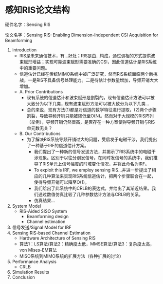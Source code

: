 # 感知RIS论文结构

硬件名字：Sensing RIS

论文名字：Sensing RIS: Enabling Dimension-Independent CSI Acquisition for Beamforming

1. Introduction
   - RIS是未来通信技术，有...好处；RIS是由...构成，通过调相的方式提供波束赋形增益；实现可靠波束赋形需要准确的CSI，因此信道估计是RIS系统中的重要问题。
   - 信道估计已经在传统MIMO系统中被广泛研究，然而RIS系统面临两个新挑战。一是RIS不具备信号处理能力。二是待估计参数量增加，导频开销大大增加。
   - A. Prior Contributions
     - 现有系统的信道估计和波束赋形是割裂的。现有信道估计方法可以被大致分为以下几类...现有波束赋形方法可以被大致分为以下几类...
     - 总的来说，现有方法(1)都是对信道的数学特征进行提取，(2)两个步骤割裂，导致导频开销只能被降低至O(N)。然而对于大规模的RIS阵列（举例），导频开销仍然很高，是否存在一种方案使得导频开销与RIS单元数无关？
   - B. Our Contributions
     - 为了解决RIS系统导频开销过大的问题，受启发于电磁干涉，我们提出了一种基于IRF的信道估计方案。
       - 我们提出了一种新的信号发送方法，并揭示了RIS系统中的电磁干涉现象。区别于以往分别发信号，在同时发信号的系统中，我们推导了RIS单元上信号幅度的时域变化情况，并将此命名为IRF。
       - To exploit this IRF, we employ sensing RIS...并进一步提出了相应的几种算法来实现RIS系统信道估计，把两个步骤联合在一起，使得导频开销可以降至O(1)。
       - 我们给出了此系统中的CRLB的表达式，并给出了其渐近结果。我们通过数值仿真比较了几种参数估计方法与CRLB的关系。
       - 仿真结果...
2. System Model
   - RIS-Aided SISO System
     - Beamforming design
     - Channel estimation
3. 信号发送/Signal Model for IRF
4. Sensing RIS-based Channel Estimation
   - Hardware Architecture of Sensing RIS
   - 算法1：LS算法/算法2：精确度太低，MMSE算法/算法3：复杂度太高，von Mises-EM算法
   - MISO系统到MIMO系统的扩展方法（各种扩展的讨论）
5. Performance Analysis
   - CRLB
6. Simulation Results
7. Conclusion